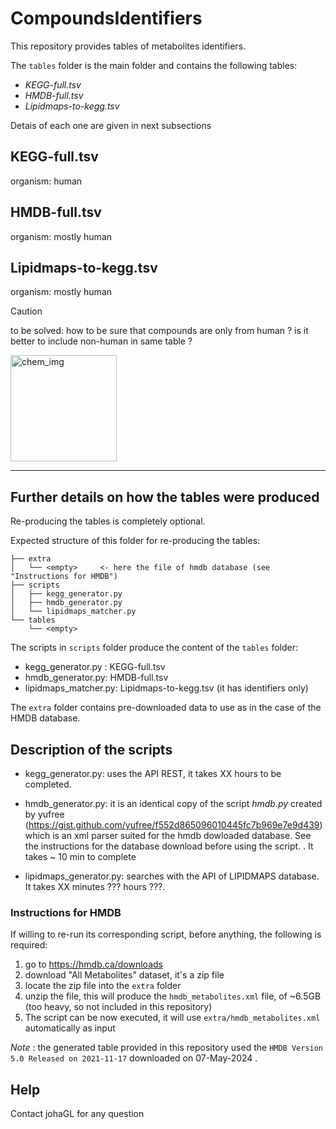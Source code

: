 # CompoundsIdentifiers

This repository provides tables of metabolites identifiers. 

The `tables` folder is the main folder and contains the following tables:

* *KEGG-full.tsv*
* *HMDB-full.tsv*
* *Lipidmaps-to-kegg.tsv*

Detais of each one are given in next subsections

## KEGG-full.tsv
organism: human

## HMDB-full.tsv
organism: mostly human

## Lipidmaps-to-kegg.tsv
 organism: mostly human
 

> [!CAUTION]
> to be solved:  how to be sure that compounds are only from human ?  is it better to include non-human in same table ? 


<img src=https://commons.wikimedia.org/wiki/File:Orsellinaldehyde.png alt="chem_img" width="170"/>

-------

Further details on  how the tables were produced
---

Re-producing the tables is completely optional. 

Expected structure of this folder for re-producing the tables:
```.
├── extra
│   └── <empty>     <- here the file of hmdb database (see "Instructions for HMDB")
├── scripts
│   ├── kegg_generator.py 
│   ├── hmdb_generator.py
│   └── lipidmaps_matcher.py
└── tables
    └── <empty>
```

The scripts in `scripts`  folder produce the content of the `tables` folder:

* kegg_generator.py : KEGG-full.tsv
* hmdb_generator.py: HMDB-full.tsv
* lipidmaps_matcher.py: Lipidmaps-to-kegg.tsv (it has identifiers only)

The `extra` folder contains pre-downloaded data to use as in the case of the HMDB database. 

## Description of the scripts

* kegg_generator.py: uses the API REST, it takes XX hours to be completed. 

* hmdb_generator.py: it is an identical copy of the script *hmdb.py* created by yufree (https://gist.github.com/yufree/f552d865096010445fc7b969e7e9d439) which is an xml parser suited for the hmdb dowloaded database. See the instructions for the database download before using the script. 
 . It takes ~ 10 min to complete

* lipidmaps_generator.py: searches with the API of LIPIDMAPS database. It takes XX minutes ??? hours ???.

### Instructions for HMDB

If willing to re-run its corresponding script, before anything, the following is required:

1. go to  https://hmdb.ca/downloads
2. download "All Metabolites" dataset, it's a zip file
3. locate the zip file into the `extra` folder
4. unzip the file, this will produce the `hmdb_metabolites.xml` file, of ~6.5GB (too heavy, so not included in this repository)
5. The script can be now executed, it will use `extra/hmdb_metabolites.xml` automatically as input 

*Note* : the generated table provided in this repository used the  `HMDB Version 5.0 Released on 2021-11-17` downloaded on 07-May-2024 .


## Help

Contact johaGL for any question

